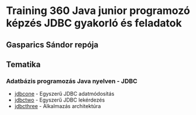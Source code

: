 # Training 360 Java junior programozó képzés JDBC gyakorló és feladatok
## Gasparics Sándor repója

## Tematika

### Adatbázis programozás Java nyelven - JDBC
* [jdbcone](src/main/java/jdbcone/) - Egyszerű JDBC adatmódosítás
* [jdbctwo](src/main/java/jdbctwo/) - Egyszerű JDBC lekérdezés
* [jdbcthree](src/main/java/jdbcthree/) - Alkalmazás architektúra


